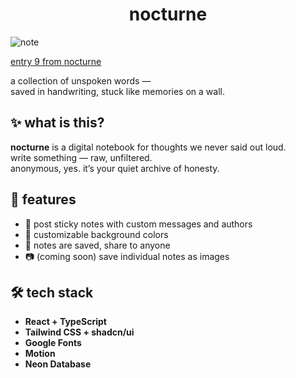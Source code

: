 <h1 align="center">nocturne</h1> 

![note](https://github.com/user-attachments/assets/f6b6bbf7-e37c-4e22-850a-b1c1f425c495)

<a href="https://nocturne.dwnppo.dev/note/9">entry 9 from nocturne</a>

a collection of unspoken words —  
saved in handwriting, stuck like memories on a wall.

## ✨ what is this?

**nocturne** is a digital notebook for thoughts we never said out loud.  
write something — raw, unfiltered.  
anonymous, yes.
it’s your quiet archive of honesty.

## 🧠 features
- 📝 post sticky notes with custom messages and authors
- 🎨 customizable background colors
- 💾 notes are saved, share to anyone
- 📷 (coming soon) save individual notes as images

## 🛠️ tech stack

- **React + TypeScript**
- **Tailwind CSS + shadcn/ui**
- **Google Fonts**
- **Motion**
- **Neon Database**
